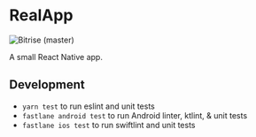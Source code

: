 # RealApp

![Bitrise (master)](https://www.bitrise.io/app/b863430aa33752bd/status.svg?token=aX1pizSdomyqOzZYl-oE0w&branch=master)

A small React Native app.

## Development

- `yarn test` to run eslint and unit tests
- `fastlane android test` to run Android linter, ktlint, & unit tests
- `fastlane ios test` to run swiftlint and unit tests
